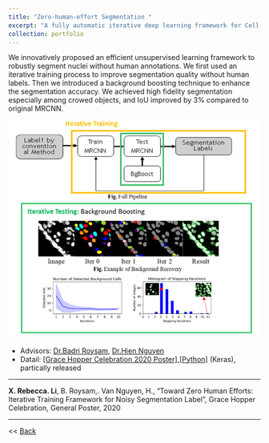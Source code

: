 ```yaml
---
title: "Zero-human-effort Segmentation "
excerpt: "A fully automatic iterative deep learning framework for Cell Segmentation on Noisy Label <br/><img src='/figures/logo-Segmentation.png'  width="300">"
collection: portfolio
---
```



We innovatively proposed an efficient unsupervised learning framework to robustly segment nuclei without human annotations. We first used an iterative training process to improve segmentation quality without human labels. Then we introduced a background boosting technique to enhance the segmentation accuracy. We achieved high fidelity segmentation especially among crowed objects, and IoU improved by 3% compared to original MRCNN.

<p align="center"><img src="/figures/Seg.png" width="500" class="inline"/></p>

- Advisors: [Dr.Badri Roysam](http://www.ee.uh.edu/faculty/roysam), [Dr.Hien Nguyen](https://www.hvnguyen.com/)
- Datail: [[Grace Hopper Celebration 2020 Poster]](https://www.researchgate.net/publication/343385839_Toward_Zero_Human_Efforts_Iterative_Training_Framework_for_Noisy_Segmentation_Label),[[Python]](https://github.com/RoysamLab/whole_brain_analysis) (Keras), partically released


---
 **X. Rebecca. Li**, B. Roysam,. Van Nguyen, H., “Toward Zero Human Efforts: Iterative Training Framework for Noisy Segmentation Label”, Grace Hopper Celebration, General Poster, 2020 


---
<< [Back](../)
